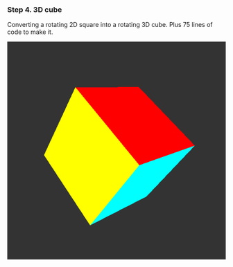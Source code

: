 ### Step 4. 3D cube

Converting a rotating 2D square into a rotating 3D cube.
Plus 75 lines of code to make it.

![3D cube](../data/2019.01.06-step04-3d-cube.png)
